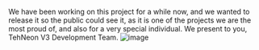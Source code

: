We have been working on this project for a while now, and we wanted to release it so the public could see it, as it is one of the projects we are the most proud of, and also for a very special individual. We present to you, TehNeon V3 Development Team.
![image](https://user-images.githubusercontent.com/96917554/149058631-c446f11f-f371-4494-82d3-91092fd517d8.png)
